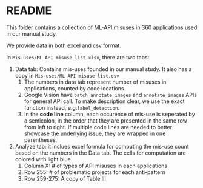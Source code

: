 # README

This folder contains a collection of ML-API misuses in 360 applications used in our manual study.

We provide data in both excel and csv format.



In `Mis-uses/ML API misuse list.xlsx`, there are two tabs:

1. Data tab: Contains mis-uses founded in our manual study. It also has a copy in `Mis-uses/ML API misuse list.csv`
   1. The numbers in data tab represent number of misuses in applications, counted by code locations.
   2. Google Vision have `batch_annotate_images` and `annotate_images` APIs for general API call. To make description clear, we use the exact function instead, e.g.`label_detection`.
   3. In the **code line** column, each occurence of mis-use is seperated by a semicolon, in the order that they are presented in the same row from left to right. If multiple code lines are needed to better showcase the underlying issue, they are wrapped in one parentheses.
2. Analyze tab: it inclues excel formula for computing the mis-use count based on the numbers in the Data tab. The cells for computation are colored with light blue.
   1. Column X: # of types of API misuses in each applications
   2. Row 255: # of problematic projects for each anti-pattern
   3. Row 259-275: A copy of Table III

### 